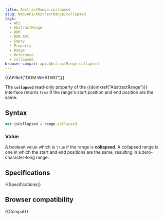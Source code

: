 ```yaml
---
title: AbstractRange.collapsed
slug: Web/API/AbstractRange/collapsed
tags:
  - API
  - AbstractRange
  - DOM
  - DOM API
  - Empty
  - Property
  - Range
  - Reference
  - collapsed
browser-compat: api.AbstractRange.collapsed
---
```

{{APIRef("DOM WHATWG")}}

The **`collapsed`** read-only property of the {{domxref("AbstractRange")}} interface returns `true` if the range's start position and end position are the same.

## Syntax

```js
var isCollapsed = range.collapsed
```

### Value

A boolean value which is `true` if the range is **collapsed**. A collapsed range is one in which the start and end positions are the same, resulting in a zero-character-long range.

## Specifications

{{Specifications}}

## Browser compatibility

{{Compat}}
